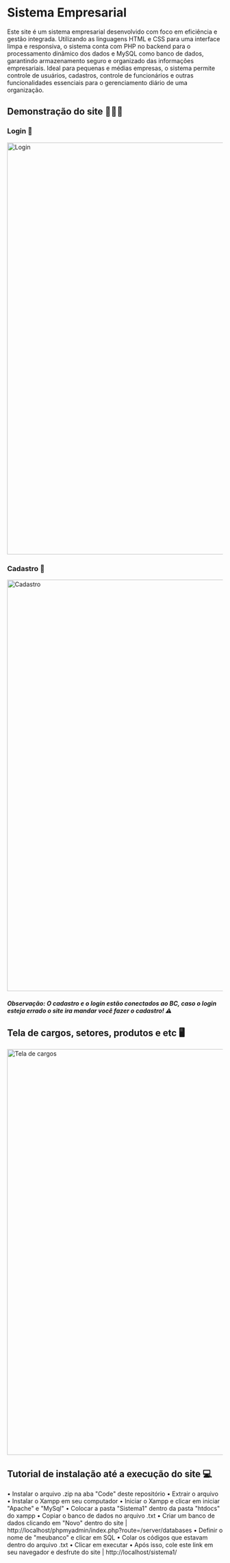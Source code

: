 # Sistema Empresarial 

Este site é um sistema empresarial desenvolvido com foco em eficiência e gestão integrada. Utilizando as linguagens HTML e CSS para uma interface limpa e responsiva, o sistema conta com PHP no backend para o processamento dinâmico dos dados e MySQL como banco de dados, garantindo armazenamento seguro e organizado das informações empresariais. Ideal para pequenas e médias empresas, o sistema permite controle de usuários, cadastros, controle de funcionários e outras funcionalidades essenciais para o gerenciamento diário de uma organização.

## Demonstração do site 👨🏻‍🏫

### Login 📄

<img width="960" alt="Login" src="https://github.com/user-attachments/assets/83d6fd0a-e8f0-4370-b6d5-15b8f83fcfa7" />

### Cadastro 📄

<img width="959" alt="Cadastro" src="https://github.com/user-attachments/assets/6e6f3ce4-462f-4c0e-8ba1-da4680807101" />

##### Observação: O cadastro e o login estão conectados ao BC, caso o login esteja errado o site ira mandar você fazer o cadastro! ⚠

## Tela de cargos, setores, produtos e etc 🖥

<img width="946" alt="Tela de cargos" src="https://github.com/user-attachments/assets/dc1c4c0c-fd6c-4126-beb2-bb74be6f691d" />

## Tutorial de instalação até a execução do site 💻

•  Instalar o arquivo .zip na aba "Code" deste repositório 
•  Extrair o arquivo
•  Instalar o Xampp em seu computador
•  Iniciar o Xampp e clicar em iniciar "Apache" e "MySql"
•  Colocar a pasta "Sistema1" dentro da pasta "htdocs" do xampp
•  Copiar o banco de dados no arquivo .txt 
•  Criar um banco de dados clicando em "Novo" dentro do site | http://localhost/phpmyadmin/index.php?route=/server/databases
•  Definir o nome de "meubanco" e clicar em SQL
•  Colar os códigos que estavam dentro do arquivo .txt
•  Clicar em executar
•  Após isso, cole este link em seu navegador e desfrute do site | http://localhost/sistema1/







